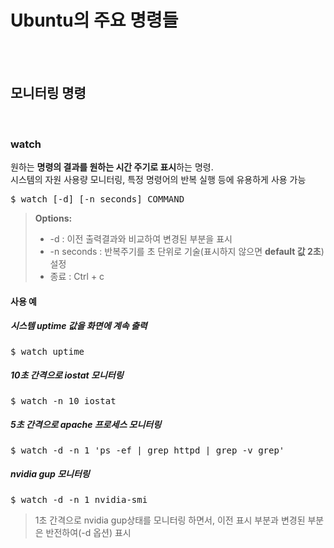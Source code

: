 # Ubuntu의 주요 명령들
</br></br>


## 모니터링 명령
</br>

### watch
원하는 **명령의 결과를 원하는 시간 주기로 표시**하는 명령.</br>
시스템의 자원 사용량 모니터링, 특정 명령어의 반복 실행 등에 유용하게 사용 가능
<pre>$ watch [-d] [-n seconds] COMMAND</pre>
> **Options:**
> - -d : 이전 출력결과와 비교하여 변경된 부분을 표시
> - -n seconds : 반복주기를 초 단위로 기술(표시하지 않으면 **default 값 2초**) 설정
> - 종료 : Ctrl + c
#### 사용 예
##### 시스템 uptime 값을 화면에 계속 출력
<pre>$ watch uptime</pre>
##### 10초 간격으로 iostat 모니터링
<pre>$ watch -n 10 iostat</pre>
##### 5초 간격으로 apache 프로세스 모니터링
<pre>$ watch -d -n 1 'ps -ef | grep httpd | grep -v grep'</pre>
##### nvidia gup 모니터링
<pre>$ watch -d -n 1 nvidia-smi</pre>
> 1초 간격으로 nvidia gup상태를 모니터링 하면서, 이전 표시 부분과 변경된 부분은 반전하여(-d 옵션) 표시
